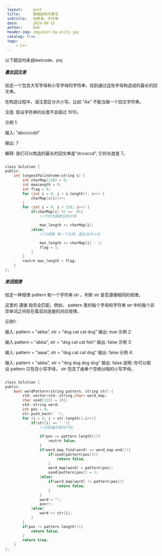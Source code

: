 ```yaml
---
 layout:     post
 title:      数据结构与算法
 subtitle:   哈希表、字符串
 date:       2019-09-15
 author:     Bob
 header-img: img/post-bg-unity.jpg
 catalog: true
 tags:
     - C++
---
```


以下题目均来自leetcode、poj

##### [最长回文串](https://leetcode.com/problems/longest-palindrome) 

给定一个包含大写字母和小写字母的字符串，找到通过这些字母构造成的最长的回文串。

在构造过程中，请注意区分大小写。比如 "Aa" 不能当做一个回文字符串。

注意:
假设字符串的长度不会超过 1010。

示例 1:

输入:
"abccccdd"

输出:
7

解释:
我们可以构造的最长的回文串是"dccaccd", 它的长度是 7。



```c

class Solution {
public:
    int longestPalindrome(string s) {
        int charMap[128] = 0;
        int maxLength = 0;
        int flag = 0;
        for (int i = 0; i < s.length(); i++) {
            charMap[s[i]]++;
        }
        for (int i = 0; i < 128; i++) {
            if(charMap[i] %2 ==  0){
                //字符为偶数全部可用

                max_length += charMap[i];
            }else{
                //为奇数 拿一个出来，最后当中心点

                max_length += charMap[i] - 1;
                flag = 1;
            }
        }
        reutrn max_length + flag;
    }
};

```

##### [单词规律](https://leetcode.com/problems/word-pattern) 


给定一种规律 pattern 和一个字符串 str ，判断 str 是否遵循相同的规律。

这里的 遵循 指完全匹配，例如， pattern 里的每个字母和字符串 str 中的每个非空单词之间存在着双向连接的对应规律。

示例1:

输入: pattern = "abba", str = "dog cat cat dog"
输出: true
示例 2:

输入:pattern = "abba", str = "dog cat cat fish"
输出: false
示例 3:

输入: pattern = "aaaa", str = "dog cat cat dog"
输出: false
示例 4:

输入: pattern = "abba", str = "dog dog dog dog"
输出: false
说明:
你可以假设 pattern 只包含小写字母， str 包含了由单个空格分隔的小写字母。 




```c

class Solution {
public:
    bool wordPattern(string pattern, string str) {
        std::vector<std::string,char> word_map;
        char used[128] = {0};
        std::string word;
        int pos = 0;
        str.push_back(' ');
        for (i = 0; i < str.length();i++){
            if(str[i] == ' '){
                //找到最后都找不到
                
                if(pos == pattern.length()){
                    reutrn false;
                }
                if(word_map.find(word) == word_map.end()){
                    if(used[pattern[pos]]){
                        return false;
                    }
                    word_map[word] = pattern[pos];
                    used[pattern[pos]] = 1;
                }else{
                    if(word_map[word] != pattern[pos]){
                        return false;
                    }
                }
                word = "";
                pos++;
            }else{
                word += str[i];
            }
        }
        if(pos != pattern.length()){
            return false;
        }
        return true;
    }
};


```

##### []() 

```c


```

##### []() 

```c


```


##### []() 

```c


```


##### []() 

```c


```